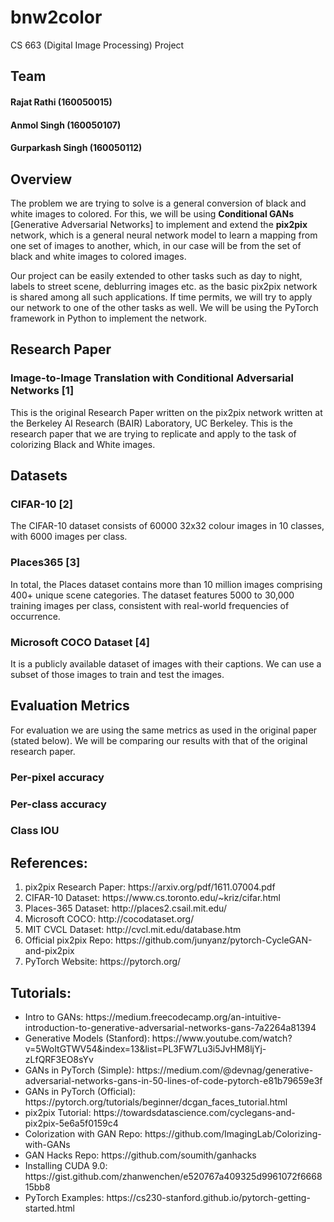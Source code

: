 # bnw2color
CS 663 (Digital Image Processing) Project

## Team
#### Rajat Rathi (160050015)
#### Anmol Singh (160050107)
#### Gurparkash Singh (160050112)

## Overview

The problem we are trying to solve is a general conversion of black and white images to colored. For this, we will be using **Conditional GANs** [Generative Adversarial Networks] to implement and extend the **pix2pix** network, which is a general neural network model to learn a mapping from one set of images to another, which, in our case will be from the set of black and white images to colored images.

Our project can be easily extended to other tasks such as day to night, labels to street scene, deblurring images etc. as the basic pix2pix network is shared among all such applications. If time permits, we will try to apply our network to one of the other tasks as well. We will be using the PyTorch framework in Python to implement the network.

## Research Paper
### Image-to-Image Translation with Conditional Adversarial Networks [1]

This is the original Research Paper written on the pix2pix network written at the Berkeley AI Research (BAIR) Laboratory, UC Berkeley. This is the research paper that we are trying to replicate and apply to the task of colorizing Black and White images.

## Datasets
### CIFAR-10 [2]

The CIFAR-10 dataset consists of 60000 32x32 colour images in 10 classes, with 6000 images per class.

### Places365 [3]

In total, the Places dataset contains more than 10 million images comprising 400+ unique scene categories. The dataset features 5000 to 30,000 training images per class, consistent with real-world frequencies of occurrence.

### Microsoft COCO Dataset [4]

It is a publicly available dataset of images with their captions. We can use a subset of those images to train and  test the images.

## Evaluation Metrics
For evaluation we are using the same metrics as used in the original paper (stated below). We will be comparing our results with that of the original research paper.
### Per-pixel accuracy
### Per-class accuracy
### Class IOU

## References:

<ol>
	<li>pix2pix Research Paper: https://arxiv.org/pdf/1611.07004.pdf</li>
	<li>CIFAR-10 Dataset: https://www.cs.toronto.edu/~kriz/cifar.html</li>
	<li>Places-365 Dataset: http://places2.csail.mit.edu/</li>
	<li>Microsoft COCO: http://cocodataset.org/</li>
	<li>MIT CVCL Dataset: http://cvcl.mit.edu/database.htm</li>
	<li>Official pix2pix Repo: https://github.com/junyanz/pytorch-CycleGAN-and-pix2pix</li>
	<li>PyTorch Website: https://pytorch.org/</li>
</ol>

## Tutorials:
<ul>
	<li>Intro to GANs: https://medium.freecodecamp.org/an-intuitive-introduction-to-generative-adversarial-networks-gans-7a2264a81394</li>
	<li>Generative Models (Stanford): https://www.youtube.com/watch?v=5WoItGTWV54&index=13&list=PL3FW7Lu3i5JvHM8ljYj-zLfQRF3EO8sYv</li>
	<li>GANs in PyTorch (Simple): https://medium.com/@devnag/generative-adversarial-networks-gans-in-50-lines-of-code-pytorch-e81b79659e3f</li>
	<li>GANs in PyTorch (Official): https://pytorch.org/tutorials/beginner/dcgan_faces_tutorial.html</li>
	<li>pix2pix Tutorial: https://towardsdatascience.com/cyclegans-and-pix2pix-5e6a5f0159c4</li>
	<li>Colorization with GAN Repo: https://github.com/ImagingLab/Colorizing-with-GANs</li>
	<li>GAN Hacks Repo: https://github.com/soumith/ganhacks</li>
	<li>Installing CUDA 9.0: https://gist.github.com/zhanwenchen/e520767a409325d9961072f666815bb8</li>
	<li>PyTorch Examples: https://cs230-stanford.github.io/pytorch-getting-started.html</li>
</ul>